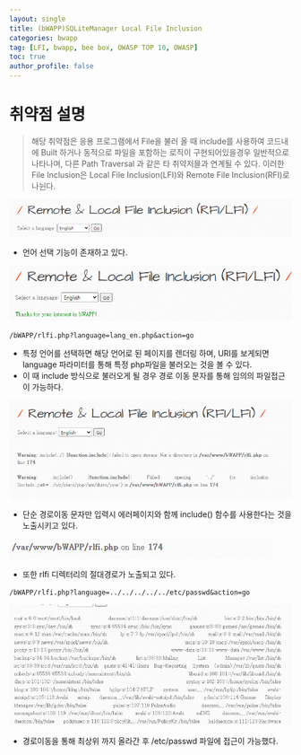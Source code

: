 ```yaml
---
layout: single
title: (bWAPP)SQLiteManager Local File Inclusion
categories: bwapp
tag: [LFI, bwapp, bee box, OWASP TOP 10, OWASP]
toc: true
author_profile: false
---
```


# 취약점 설명
> 해당 취약점은 응용 프로그램에서 File을 불러 올 때 include를 사용하여 코드내에 Built 하거나 동적으로 파일을 포함하는 로직이 구현되어있을경우 일반적으로 나타나며, 다른 Path Traversal 과 같은 타 취약저믈과 연계될 수 있다. 이러한 File Inclusion은 Local File Inclusion(LFI)와 Remote File Inclusion(RFI)로 나뉜다.

![그림 1-1](image.png)
- 언어 선택 기능이 존재하고 있다.

![그림 1-2](image-1.png)

```
/bWAPP/rlfi.php?language=lang_en.php&action=go
```

- 특정 언어를 선택하면 해당 언어로 된 페이지를 렌더링 하며, URI를 보게되면 language 파라미터를 통해 특정 php파일을 불러오는 것을 볼 수 있다.
- 이 때 include 방식으로 불러오게 될 경우 경로 이동 문자를 통해 임의의 파일접근이 가능하다.

![그림 1-3](image-2.png)
- 단순 경로이동 문자만 입력시 에러페이지와 함께 include() 함수를 사용한다는 것을 노출시키고 있다.

![그림 1-4](image-3.png)
- 또한 rlfi 디렉터리의 절대경로가 노출되고 있다.

```
/bWAPP/rlfi.php?language=../../../../../etc/passwd&action=go
```

![그림 1-5](image-4.png)
- 경로이동을 통해 최상위 까지 올라간 후 /etc/passwd 파일에 접근이 가능했다.